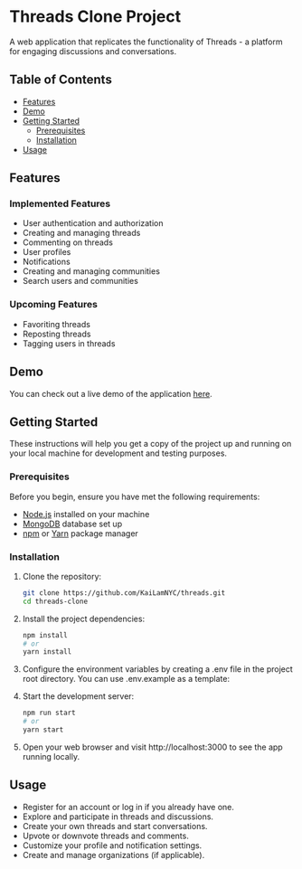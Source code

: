 # Threads Clone Project

A web application that replicates the functionality of Threads - a platform for engaging discussions and conversations.

## Table of Contents

- [Features](#features)
- [Demo](#demo)
- [Getting Started](#getting-started)
  - [Prerequisites](#prerequisites)
  - [Installation](#installation)
- [Usage](#usage)

## Features

### Implemented Features

- User authentication and authorization
- Creating and managing threads
- Commenting on threads
- User profiles
- Notifications
- Creating and managing communities
- Search users and communities

### Upcoming Features

- Favoriting threads
- Reposting threads
- Tagging users in threads

## Demo

You can check out a live demo of the application [here](https://threads-donx35sd6-kailamnyc.vercel.app/).

## Getting Started

These instructions will help you get a copy of the project up and running on your local machine for development and testing purposes.

### Prerequisites

Before you begin, ensure you have met the following requirements:

- [Node.js](https://nodejs.org/) installed on your machine
- [MongoDB](https://www.mongodb.com/) database set up
- [npm](https://www.npmjs.com/) or [Yarn](https://yarnpkg.com/) package manager

### Installation

1. Clone the repository:

   ```sh
   git clone https://github.com/KaiLamNYC/threads.git
   cd threads-clone
   ```

2. Install the project dependencies:

   ```sh
   npm install
   # or
   yarn install
   ```

3. Configure the environment variables by creating a .env file in the project root directory. You can use .env.example as a template:

4. Start the development server:

   ```sh
   npm run start
   # or
   yarn start
   ```

5. Open your web browser and visit http://localhost:3000 to see the app running locally.

## Usage

- Register for an account or log in if you already have one.
- Explore and participate in threads and discussions.
- Create your own threads and start conversations.
- Upvote or downvote threads and comments.
- Customize your profile and notification settings.
- Create and manage organizations (if applicable).
